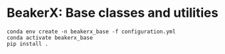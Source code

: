 # BeakerX: Base classes and utilities

```
conda env create -n beakerx_base -f configuration.yml
conda activate beakerx_base
pip install .
```
